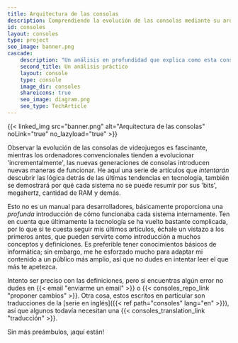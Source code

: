 ```yaml
---
title: Arquitectura de las consolas
description: Comprendiendo la evolución de las consolas mediante su arquitectura
id: consoles
layout: consoles
type: project
seo_image: banner.png
cascade:
    description: "Un análisis en profundidad que explica como esta consola funciona internamente"
    second_title: Un análisis práctico
    layout: console
    type: console
    image_dir: consoles
    shareicons: true
    seo_image: diagram.png
    seo_type: TechArticle
---
```


{{< linked_img src="banner.png" alt="Arquitectura de las consolas" noLink="true" no_lazyload="true" >}}

Observar la evolución de las consolas de videojuegos es fascinante, mientras los ordenadores convencionales tienden a evolucionar 'incrementalmente', las nuevas generaciones de consolas introducen nuevas maneras de funcionar. He aquí una serie de artículos que *intentarán* descubrir las lógica detrás de las últimas tendencias en tecnología, también se demostrará por qué cada sistema no se puede resumir por sus 'bits', megahertz, cantidad de RAM y demás.

Esto no es un manual para desarrolladores, básicamente proporciona una *profunda* introducción de cómo funcionaba cada sistema internamente. Ten en cuenta que últimamente la tecnología se ha vuelto bastante complicada, por lo que si te cuesta seguir mis últimos artículos, échale un vistazo a los primeros antes, que pueden servirte como introducción a muchos conceptos y definiciones.
Es preferible tener conocimientos básicos de informática; sin embargo, me he esforzado mucho para adaptar mi contenido a un público más amplio, así que no dudes en intentar leer el que más te apetezca.

Intento ser preciso con las definiciones, pero si encuentras algún error no dudes en {{< email "enviarme un email" >}} o {{< consoles_repo_link "proponer cambios" >}}. Otra cosa, estos escritos en particular son traducciones de la [serie en inglés]({{< ref path="consoles" lang="en" >}}), así que algunos todavía necesitan una {{< consoles_translation_link "traducción" >}}.

Sin más preámbulos, ¡aquí están!